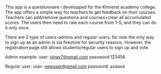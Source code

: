 This app is a questionnaire i developped for the Kinneret academy college.
The app offers a simple way for teachers to get feedback on their courses.
Teachers can add/remove questions and courses+clear all accumulated scores. 
The users then need to rate each course from 1-5, and they can do it only once. 

There are 2 type of users-admins and regular users.
for now the only way to sign up as an admin is via firestore for security reasons.
However, the registration page still allows students/regular users to sign up and vote.

Admin example: 
user: ishay7@gmail.com 
password:123456

Regular user:
user: newuser@gmail.com
password: asdasd
